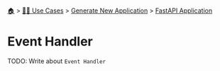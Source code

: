 <!--startTocHeader-->
[🏠](../../../README.md) > [👷🏽 Use Cases](../../README.md) > [Generate New Application](../README.md) > [FastAPI Application](README.md)
# Event Handler
<!--endTocHeader-->
TODO: Write about `Event Handler`
<!--startTocSubtopic-->

<!--endTocSubtopic-->